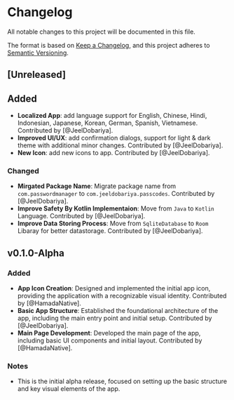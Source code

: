 # Changelog

All notable changes to this project will be documented in this file.

The format is based on [Keep a Changelog](https://keepachangelog.com/en/1.1.0/),
and this project adheres to [Semantic Versioning](https://semver.org/spec/v2.0.0.html).

## [Unreleased]

## Added

- **Localized App**: add language support for English, Chinese, Hindi, Indonesian, Japanese, Korean, German, Spanish, Vietnamese. Contributed by [@JeelDobariya].
- **Improved UI/UX**: add confirmation dialogs, support for light & dark theme with additional minor changes. Contributed by [@JeelDobariya].
- **New Icon**: add new icons to app. Contributed by [@JeelDobariya].

### Changed

- **Mirgated Package Name**: Migrate package name from `com.passwordmanager` to `com.jeeldobariya.passcodes`. Contributed by [@JeelDobariya].
- **Improve Safety By Kotlin Implementaion**: Move from `Java` to `Kotlin` Language. Contributed by [@JeelDobariya].
- **Improve Data Storing Process**: Move from `SqliteDatabase` to `Room` Libaray for better datastorage. Contributed by [@JeelDobariya].

## v0.1.0-Alpha

### Added

- **App Icon Creation**: Designed and implemented the initial app icon, providing the application with a recognizable visual identity. Contributed by [@HamadaNative].
- **Basic App Structure**: Established the foundational architecture of the app, including the main entry point and initial setup. Contributed by [@JeelDobariya].
- **Main Page Development**: Developed the main page of the app, including basic UI components and initial layout. Contributed by [@HamadaNative].

### Notes

- This is the initial alpha release, focused on setting up the basic structure and key visual elements of the app.
